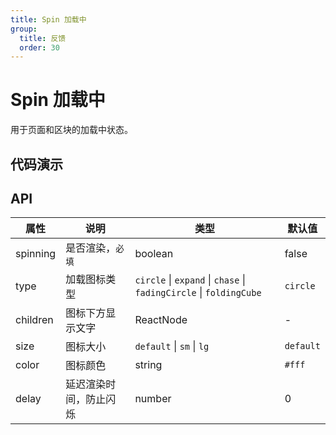 ```yaml
---
title: Spin 加载中
group:
  title: 反馈
  order: 30
---
```


# Spin  加载中

用于页面和区块的加载中状态。



## 代码演示

<code src="./demo/basic" background="#333"  desc="多种类型，通过type属性设置"></code>

<code src="./demo/size"  background="#333" desc="多种大小，通过size属性设置"></code>

<code src="./demo/delay"  background="#333" desc="设置delay，可设置延迟渲染时间，防止闪烁"></code>



## API

| 属性 | 说明 | 类型 | 默认值 |
| --- | --- | --- | --- |
| spinning | 是否渲染，`必填` | boolean | false |
| type | 加载图标类型 | `circle` \| `expand` \| `chase` \| `fadingCircle` \| `foldingCube` | `circle` |
| children | 图标下方显示文字 | ReactNode | - |
| size | 图标大小 | `default` \| `sm` \| `lg` | `default` |
| color | 图标颜色 | string | `#fff` |
| delay | 延迟渲染时间，防止闪烁 | number | 0 |
